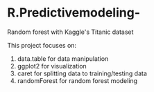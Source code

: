 # R.Predictivemodeling-
Random forest with Kaggle's Titanic dataset

This project focuses on:

1. data.table for data manipulation
2. ggplot2 for visualization
3. caret for splitting data to training/testing data
4. randomForest for random forest modeling
